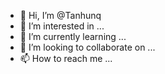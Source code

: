 - 👋 Hi, I’m @Tanhunq
- 👀 I’m interested in ...
- 🌱 I’m currently learning ...
- 💞️ I’m looking to collaborate on ...
- 📫 How to reach me ...

<!---
Tanhunq/Tanhunq is a ✨ special ✨ repository because its `README.md` (this file) appears on your GitHub profile.
You can click the Preview link to take a look at your changes.
--->
